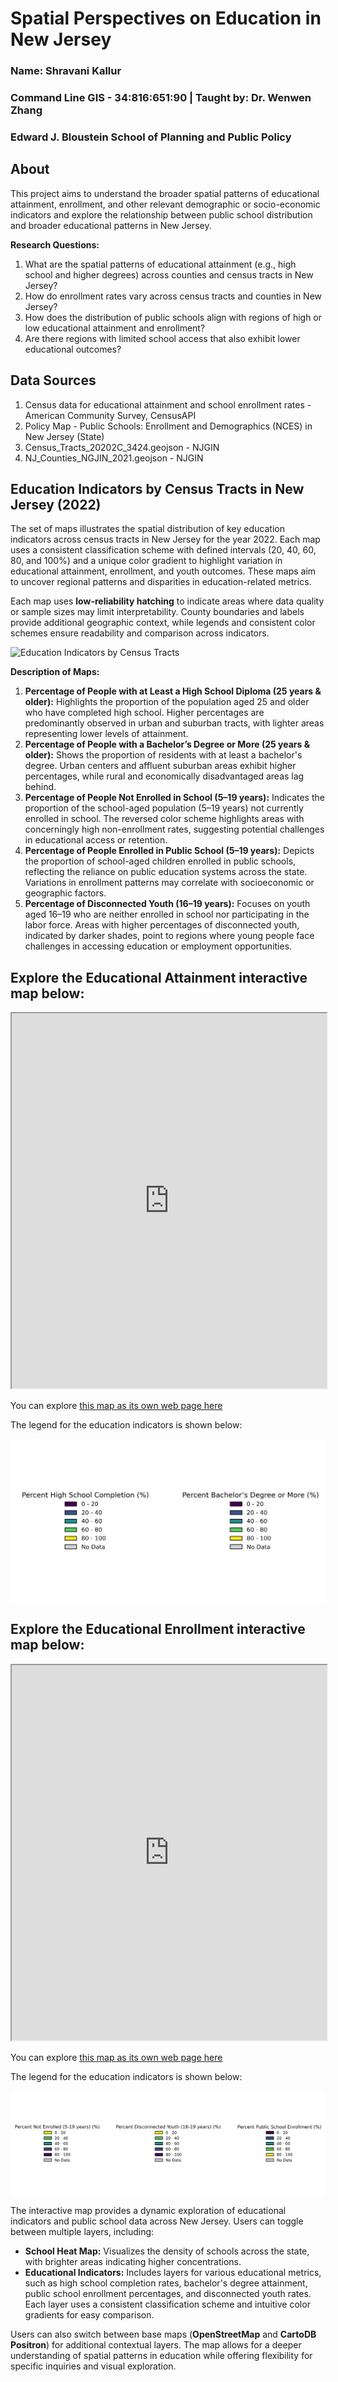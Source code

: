 # Spatial Perspectives on Education in New Jersey
### Name: Shravani Kallur
### Command Line GIS - 34:816:651:90 | Taught by: Dr. Wenwen Zhang
### Edward J. Bloustein School of Planning and Public Policy

## About
This project aims to understand the broader spatial patterns of educational attainment, enrollment, and other relevant demographic or socio-economic indicators and explore the relationship between public school distribution and broader educational patterns in New Jersey. 

**Research Questions:** 
1. What are the spatial patterns of educational attainment (e.g., high school and higher degrees) across counties and census tracts in New Jersey?
2. How do enrollment rates vary across census tracts and counties in New Jersey?
3. How does the distribution of public schools align with regions of high or low educational attainment and enrollment?
4. Are there regions with limited school access that also exhibit lower educational outcomes?

## Data Sources
1. Census data for educational attainment and school enrollment rates - American Community Survey, CensusAPI
2. Policy Map - Public Schools: Enrollment and Demographics (NCES) in New Jersey (State)
3. Census_Tracts_20202C_3424.geojson - NJGIN
4. NJ_Counties_NGJIN_2021.geojson - NJGIN

## Education Indicators by Census Tracts in New Jersey (2022)
The set of maps illustrates the spatial distribution of key education indicators across census tracts in New Jersey for the year 2022. Each map uses a consistent classification scheme with defined intervals (20, 40, 60, 80, and 100%) and a unique color gradient to highlight variation in educational attainment, enrollment, and youth outcomes. These maps aim to uncover regional patterns and disparities in education-related metrics.  

Each map uses **low-reliability hatching** to indicate areas where data quality or sample sizes may limit interpretability. County boundaries and labels provide additional geographic context, while legends and consistent color schemes ensure readability and comparison across indicators.  

<img src="NJ_Indicators_Small_Multiples_v.png" alt="Education Indicators by Census Tracts" style="display: block; margin: auto;" />

  **Description of Maps:**  
1. **Percentage of People with at Least a High School Diploma (25 years & older):** Highlights the proportion of the population aged 25 and older who have completed high school. Higher percentages are predominantly observed in urban and suburban tracts, with lighter areas representing lower levels of attainment.  
2. **Percentage of People with a Bachelor’s Degree or More (25 years & older):** Shows the proportion of residents with at least a bachelor's degree. Urban centers and affluent suburban areas exhibit higher percentages, while rural and economically disadvantaged areas lag behind.  
3. **Percentage of People Not Enrolled in School (5–19 years):** Indicates the proportion of the school-aged population (5–19 years) not currently enrolled in school. The reversed color scheme highlights areas with concerningly high non-enrollment rates, suggesting potential challenges in educational access or retention.  
4. **Percentage of People Enrolled in Public School (5–19 years):** Depicts the proportion of school-aged children enrolled in public schools, reflecting the reliance on public education systems across the state. Variations in enrollment patterns may correlate with socioeconomic or geographic factors.  
5. **Percentage of Disconnected Youth (16–19 years):** Focuses on youth aged 16–19 who are neither enrolled in school nor participating in the labor force. Areas with higher percentages of disconnected youth, indicated by darker shades, point to regions where young people face challenges in accessing education or employment opportunities.  

## Explore the Educational Attainment interactive map below: 

<iframe src='https://srk194.neocities.org/Edu_Attain_Indicators_3'  width="100%" height="600px"></iframe>

   You can explore [this map as its own web page here](https://srk194.neocities.org/Edu_Attain_Indicators_3)
    <p>The legend for the education indicators is shown below:</p>
    <img src="Indicator_Attain_Legends.png" alt="Legend for Education Indicators" style="display: block; margin: auto;" />    

## Explore the Educational Enrollment interactive map below:
<iframe src='https://srk194.neocities.org/Edu_Enroll_Indicators'  width="100%" height="600px"></iframe>

You can explore [this map as its own web page here](https://srk194.neocities.org/Edu_Enroll_Indicators)
    <p>The legend for the education indicators is shown below:</p>
    <img src="Indicator_Enroll_Legends.png" alt="Legend for Education Indicators" style="display: block; margin: auto;" />    

The interactive map provides a dynamic exploration of educational indicators and public school data across New Jersey. Users can toggle between multiple layers, including:  
- **School Heat Map:** Visualizes the density of schools across the state, with brighter areas indicating higher concentrations.  
- **Educational Indicators:** Includes layers for various educational metrics, such as high school completion rates, bachelor's degree attainment, public school enrollment percentages, and disconnected youth rates. Each layer uses a consistent classification scheme and intuitive color gradients for easy comparison.  


Users can also switch between base maps (**OpenStreetMap** and **CartoDB Positron**) for additional contextual layers. The map allows for a deeper understanding of spatial patterns in education while offering flexibility for specific inquiries and visual exploration.

